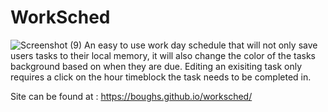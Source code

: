 # WorkSched
![Screenshot (9)](https://user-images.githubusercontent.com/88004737/148719197-ca393f35-8f32-4fca-a7c3-860f4398841f.png)
An easy to use work day schedule that will not only save users tasks to their local memory, it will also change the color of the tasks background based on when they are due. Editing an exisiting task only requires a click on the hour timeblock the task needs to be completed in.

Site can be found at : https://boughs.github.io/worksched/
